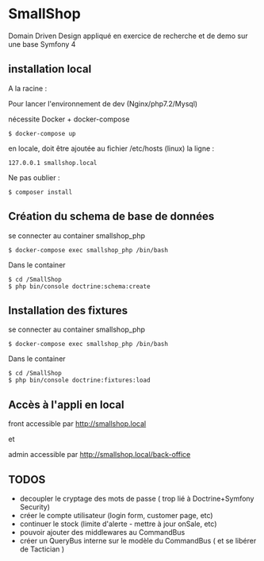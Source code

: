 # SmallShop

Domain Driven Design appliqué en exercice de recherche et de demo sur une base Symfony 4

## installation local

A la racine :

Pour lancer l'environnement de dev (Nginx/php7.2/Mysql)

nécessite Docker + docker-compose

```
$ docker-compose up
```

en locale, doit être ajoutée au fichier /etc/hosts (linux) la ligne :

```
127.0.0.1 smallshop.local
```

Ne pas oublier :

```
$ composer install
```
## Création du schema de base de données

se connecter au container smallshop_php

```
$ docker-compose exec smallshop_php /bin/bash
```

Dans le container

```
$ cd /SmallShop
$ php bin/console doctrine:schema:create
```

## Installation des fixtures

se connecter au container smallshop_php

```
$ docker-compose exec smallshop_php /bin/bash
```

Dans le container

```
$ cd /SmallShop
$ php bin/console doctrine:fixtures:load
```

## Accès à l'appli en local

front accessible par http://smallshop.local

et

admin accessible par http://smallshop.local/back-office

## TODOS

- decoupler le cryptage des mots de passe ( trop lié à Doctrine+Symfony Security)
- créer le compte utilisateur (login form, customer page, etc)
- continuer le stock (limite d'alerte - mettre à jour onSale, etc)
- pouvoir ajouter des middlewares au CommandBus
- créer un QueryBus interne sur le modèle du CommandBus ( et se libérer de Tactician )
